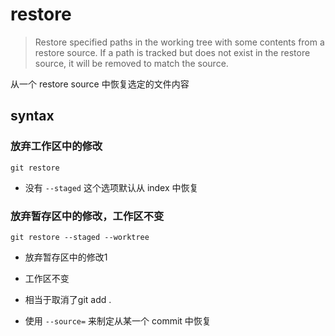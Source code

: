 # restore

> Restore specified paths in the working tree with some contents from a restore source. If a path is tracked but does not exist in the restore source, it will be removed to match the source.

从一个 restore source 中恢复选定的文件内容

## syntax

### 放弃工作区中的修改

`git restore`

- 没有 `--staged` 这个选项默认从 index 中恢复

### 放弃暂存区中的修改，工作区不变

`git restore --staged --worktree`

- 放弃暂存区中的修改1
- 工作区不变
- 相当于取消了git add .

- 使用 `--source=` 来制定从某一个 commit 中恢复
